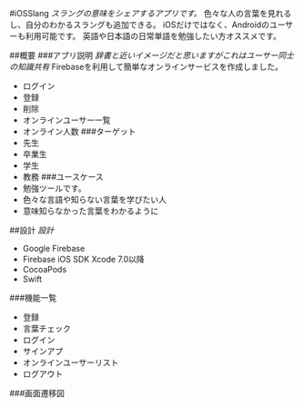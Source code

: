 #iOSSlang
_スラングの意味をシェアするアプリです。_
色々な人の言葉を見れるし、自分のわかるスラングも追加できる。
iOSだけではなく、Androidのユーサーも利用可能です。
英語や日本語の日常単語を勉強したい方オススメです。

##概要
###アプリ説明
_辞書と近いイメージだと思いますがこれはユーサー同士の知識共有_
Firebaseを利用して簡単なオンラインサービスを作成しました。
- ログイン
- 登録
- 削除
- オンラインユーサー一覧
- オンライン人数
###ターゲット
- 先生
- 卒業生
- 学生
- 教務
###ユースケース
- 勉強ツールです。
- 色々な言語や知らない言葉を学びたい人
- 意味知らなかった言葉をわかるように

##設計
_設計_
- Google Firebase
- Firebase iOS SDK Xcode 7.0以降
- CocoaPods
- Swift

###機能一覧
- 登録
- 言葉チェック
- ログイン
- サインアプ
- オンラインユーサーリスト
- ログアウト

###画面遷移図
